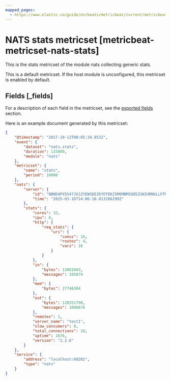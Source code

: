 ```yaml
---
mapped_pages:
  - https://www.elastic.co/guide/en/beats/metricbeat/current/metricbeat-metricset-nats-stats.html
---
```


# NATS stats metricset [metricbeat-metricset-nats-stats]

This is the stats metricset of the module nats collecting generic stats.

This is a default metricset. If the host module is unconfigured, this metricset is enabled by default.

## Fields [_fields]

For a description of each field in the metricset, see the [exported fields](/reference/metricbeat/exported-fields-nats.md) section.

Here is an example document generated by this metricset:

```json
{
    "@timestamp": "2017-10-12T08:05:34.853Z",
    "event": {
        "dataset": "nats.stats",
        "duration": 115000,
        "module": "nats"
    },
    "metricset": {
        "name": "stats",
        "period": 10000
    },
    "nats": {
        "server": {
            "id": "NBND4PX5S47JXJZYEWSDE2KYOTEK2SM6MBMSQQ5ZUA5URNULLFFMTFJH",
            "time": "2025-03-16T14:06:10.813266299Z"
        },
        "stats": {
            "cores": 32,
            "cpu": 0,
            "http": {
                "req_stats": {
                    "uri": {
                        "connz": 16,
                        "routez": 4,
                        "varz": 16
                    }
                }
            },
            "in": {
                "bytes": 13081663,
                "messages": 105079
            },
            "mem": {
                "bytes": 27746304
            },
            "out": {
                "bytes": 128351798,
                "messages": 1006876
            },
            "remotes": 1,
            "server_name": "test1",
            "slow_consumers": 0,
            "total_connections": 28,
            "uptime": 1676,
            "version": "2.2.6"
        }
    },
    "service": {
        "address": "localhost:60202",
        "type": "nats"
    }
}
```
